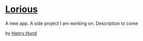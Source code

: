 # [Lorious](http://lorious.com)

A new app. A side project I am working on. Description to come

by [Henry Hund](http://henryhund.com)